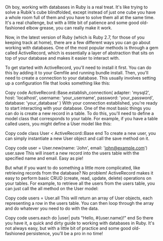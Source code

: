 Oh boy, working with databases in Ruby is a real treat. It's like trying to solve a Rubik's cube blindfolded, except instead of just one cube you have a whole room full of them and you have to solve them all at the same time. It's a real challenge, but with a little bit of patience and some good old-fashioned elbow grease, you can really make it work.

Now, in the latest version of Ruby (which is Ruby 2.7, for those of you keeping track at home), there are a few different ways you can go about working with databases. One of the most popular methods is through a gem called ActiveRecord, which is essentially a layer of abstraction that sits on top of your database and makes it easier to interact with.

To get started with ActiveRecord, you'll need to install it first. You can do this by adding it to your Gemfile and running bundle install. Then, you'll need to create a connection to your database. This usually involves setting up a configuration file that looks something like this:

Copy code
ActiveRecord::Base.establish_connection(
  adapter: 'mysql2',
  host: 'localhost',
  username: 'your_username',
  password: 'your_password',
  database: 'your_database'
)
With your connection established, you're ready to start interacting with your database. One of the most basic things you can do is create a new record in a table. To do this, you'll need to define a model class that corresponds to your table. For example, if you have a table called users, you might define a User model like this:

Copy code
class User < ActiveRecord::Base
end
To create a new user, you can simply instantiate a new User object and call the save method on it.

Copy code
user = User.new(name: 'John', email: 'john@example.com')
user.save
This will insert a new record into the users table with the specified name and email. Easy as pie!

But what if you want to do something a little more complicated, like retrieving records from the database? No problem! ActiveRecord makes it easy to perform basic CRUD (create, read, update, delete) operations on your tables. For example, to retrieve all the users from the users table, you can just call the all method on the User model:

Copy code
users = User.all
This will return an array of User objects, each representing a row in the users table. You can then loop through the array and do whatever you need to do with the data.

Copy code
users.each do |user|
  puts "Hello, #{user.name}!"
end
So there you have it, a quick and dirty guide to working with databases in Ruby. It's not always easy, but with a little bit of practice and some good old-fashioned persistence, you'll be a pro in no time!

